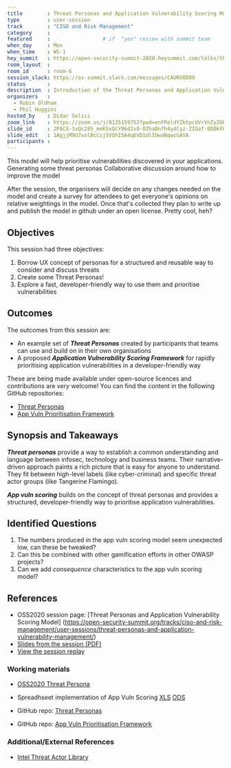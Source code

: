 ```yaml
---
title        : Threat Personas and Application Vulnerability Scoring Model
type         : user-session
track        : "CISO and Risk Management"
category     :
featured     :                 # if  "yes" review with summit team
when_day     : Mon
when_time    : WS-1
hey_summit   : https://open-security-summit-2020.heysummit.com/talks/threat-personas-and-application-vulnerability-scoring-model/
room_layout  :
room_id      : room-6
session_slack: https://os-summit.slack.com/messages/CAURV0D09
status       : 
description  : Introduction of the Threat Personas and Application Vulnerability Scoring Model
organizers   :
  - Robin Oldham
  - Phil Huggins
hosted_by    : Didar Gelici
zoom_link    : https://zoom.us/j/8135159752?pwd=enFReldYZkhpcUVrVnZyZGRoaXI1Zz09
slide_id     : 2PACX-1vQc28S_meKSxQcY96dIv0-OZhaDnfh4ydCyz-ZIGaf-0DOkFH5X2KURj8ks_Vp9h_3NrZwle-dJTwkt
slide_edit   : 1AgjjM9U7xnlBcCsj5VQhI5A4q6VD1dlIUwaNqwcGAVA
participants :
---
```


This model will help prioritise vulnerabilities discovered in your applications. Generating some threat personas Collaborative discussion around how to improve the model

After the session, the organisers will decide on any changes needed on the model and create a survey for attendees to get everyone's opinions on relative weightings in the model. Once that's collected they plan to write up and publish the model in github under an open license. Pretty cool, heh?

## Objectives

This session had three objectives:

1. Borrow UX concept of personas for a structured and reusable way to consider and discuss threats
2. Create some Threat Personas!
3. Explore a fast, developer-friendly way to use them and prioritise vulnerabilities

## Outcomes

The outcomes from this session are:

 - An example set of _**Threat Personas**_ created by participants that teams can use and build on in their own organisations
 - A proposed _**Application Vulnerability Scoring Framework**_ for rapidly prioritising application vulnerabilities in a developer-friendly way

These are being made available under open-source licences and contributions are _very_ welcome! You can find the content in the following GitHub repositories:

 - [Threat Personas](https://github.com/cydea/threat-personas)
 - [App Vuln Prioritisation Framework](https://github.com/oracuk/vsort) 

## Synopsis and Takeaways

_**Threat personas**_ provide a way to establish a common understanding and language between infosec, technology and business teams. Their narrative-driven approach paints a rich picture that is easy for anyone to understand. They fit between high-level labels (like cyber-criminal) and specific threat actor groups (like Tangerine Flamingo).

_**App vuln scoring**_ builds on the concept of threat personas and provides a structured, developer-friendly way to prioritise application vulnerabilities.

## Identified Questions

1. The numbers produced in the app vuln scoring model seem unexpected low, can these be tweaked?
2. Can this be combined with other gamification efforts in other OWASP projects? 
3. Can we add _consequence_ characteristics to the app vuln scoring model?

## References

 - OSS2020 session page: [Threat Personas and Application Vulnerability Scoring Model] (https://open-security-summit.org/tracks/ciso-and-risk-management/user-sessions/threat-personas-and-application-vulnerability-management/)
 - [Slides from the session (PDF)](https://github.com/cydea/threat-personas/blob/master/Threat%20Personas%20and%20Application%20Vulnerability%20Scoring%20Model.pdf)
 - [View the session replay](https://www.youtube.com/watch?v=hSKYJj54bMU) 

### Working materials

 - [OSS2020 Threat Persona](https://github.com/cydea/threat-personas/blob/master/OSS2020%20Threat%20Personas.pdf)
 - Spreadhseet implementation of App Vuln Scoring [XLS](https://github.com/oracuk/vsort/blob/master/OSSS%20Technical%20Vulnerability%20Scoring.xlsx) [ODS](https://github.com/oracuk/vsort/blob/master/OSSS%20Technical%20Vulnerability%20Scoring.ods) 

 - GitHub repo: [Threat Personas](https://github.com/cydea/threat-personas) 
 - GitHub repo: [App Vuln Prioritisation Framework](https://github.com/oracuk/vsort) 

### Additional/External References

 - [Intel Threat Actor Library](https://www.researchgate.net/publication/324091298_Threat_Agent_Library_Helps_Identify_Information_Security_Risks) 
